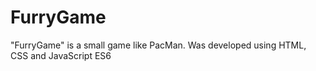 # FurryGame
"FurryGame" is a small game like PacMan. Was developed using HTML, CSS and JavaScript ES6
